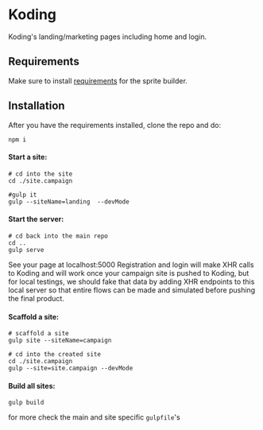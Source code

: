 Koding
======

Koding's landing/marketing pages including home and login.

Requirements
------------
Make sure to install [requirements](https://github.com/Ensighten/spritesmith#requirements) for the sprite builder.

Installation
------------

After you have the requirements installed, clone the repo and do:

```
npm i
```

#### Start a site:

```
# cd into the site
cd ./site.campaign

#gulp it
gulp --siteName=landing  --devMode
```

#### Start the server:

```
# cd back into the main repo
cd ..
gulp serve
```

See your page at localhost:5000
Registration and login will make XHR calls to Koding and will work once your campaign site is pushed to Koding, but for local testings, we should fake that data by adding XHR endpoints to this local server so that entire flows can be made and simulated before pushing the final product.


#### Scaffold a site:

```
# scaffold a site
gulp site --siteName=campaign

# cd into the created site
cd ./site.campaign
gulp --site=site.campaign --devMode
```

#### Build all sites:

```
gulp build
```

for more check the main and site specific `gulpfile`'s
